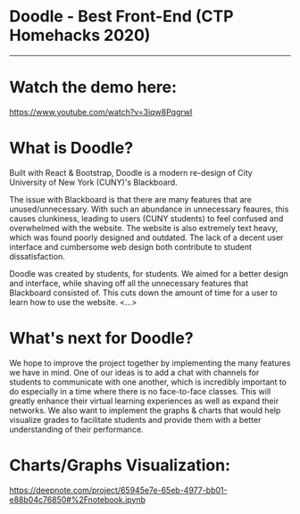 # Doodle - Best Front-End (CTP Homehacks 2020)
___________________

# Watch the demo here: 
https://www.youtube.com/watch?v=3iqw8PqgrwI

# What is Doodle?

Built with React & Bootstrap, Doodle is a modern re-design of City University of New York (CUNY)'s Blackboard. 

The issue with Blackboard is that there are many features that are unused/unnecessary. With such an abundance in unnecessary feaures, this causes clunkiness, leading to users (CUNY students) to feel confused and overwhelmed with the website. The website is also extremely text heavy, which was found poorly designed and outdated. The lack of a decent user interface and cumbersome web design both contribute to student dissatisfaction. 

Doodle was created by students, for students. We aimed for a better design and interface, while shaving off all the unnecessary features that Blackboard consisted of. This cuts down the amount of time for a user to learn how to use the website. <...>

# What's next for Doodle?

We hope to improve the project together by implementing the many features we have in mind. One of our ideas is to add a chat with channels for students to communicate with one another, which is incredibly important to do especially in a time where there is no face-to-face classes. This will greatly enhance their virtual learning experiences as well as expand their networks. We also want to implement the graphs & charts that would help visualize grades to facilitate students and provide them with a better understanding of their performance.

# Charts/Graphs Visualization: 
https://deepnote.com/project/65945e7e-65eb-4977-bb01-e88b04c76850#%2Fnotebook.ipynb
